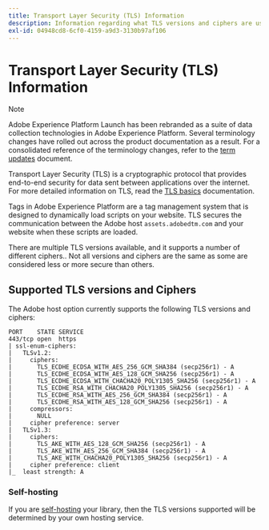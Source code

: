 ```yaml
---
title: Transport Layer Security (TLS) Information
description: Information regarding what TLS versions and ciphers are used
exl-id: 04948cd8-6cf0-4159-a9d3-3130b97af106
---
```

# Transport Layer Security (TLS) Information

>[!NOTE]
>
>Adobe Experience Platform Launch has been rebranded as a suite of data collection technologies in Adobe Experience Platform. Several terminology changes have rolled out across the product documentation as a result. For a consolidated reference of the terminology changes, refer to the [term updates](../../term-updates.md) document.

Transport Layer Security (TLS) is a cryptographic protocol that provides end-to-end security for data sent between applications over the internet. For more detailed information on TLS, read the [TLS basics](https://www.internetsociety.org/deploy360/tls/basics/) documentation.

Tags in Adobe Experience Platform are a tag management system that is designed to dynamically load scripts on your website. TLS secures the communication between the Adobe host `assets.adobedtm.com` and your website when these scripts are loaded.

There are multiple TLS versions available, and it supports a number of different ciphers.. Not all versions and ciphers are the same as some are considered less or more secure than others.

## Supported TLS versions and Ciphers

The Adobe host option currently supports the following TLS versions and ciphers:

```
PORT    STATE SERVICE
443/tcp open  https
| ssl-enum-ciphers:
|   TLSv1.2:
|     ciphers:
|       TLS_ECDHE_ECDSA_WITH_AES_256_GCM_SHA384 (secp256r1) - A
|       TLS_ECDHE_ECDSA_WITH_AES_128_GCM_SHA256 (secp256r1) - A
|       TLS_ECDHE_ECDSA_WITH_CHACHA20_POLY1305_SHA256 (secp256r1) - A
|       TLS_ECDHE_RSA_WITH_CHACHA20_POLY1305_SHA256 (secp256r1) - A
|       TLS_ECDHE_RSA_WITH_AES_256_GCM_SHA384 (secp256r1) - A
|       TLS_ECDHE_RSA_WITH_AES_128_GCM_SHA256 (secp256r1) - A
|     compressors:
|       NULL
|     cipher preference: server
|   TLSv1.3:
|     ciphers:
|       TLS_AKE_WITH_AES_128_GCM_SHA256 (secp256r1) - A
|       TLS_AKE_WITH_AES_256_GCM_SHA384 (secp256r1) - A
|       TLS_AKE_WITH_CHACHA20_POLY1305_SHA256 (secp256r1) - A
|     cipher preference: client
|_  least strength: A
```

### Self-hosting

If you are [self-hosting](../publishing/hosts/self-hosting-libraries.md) your library, then the TLS versions supported will be determined by your own hosting service.
